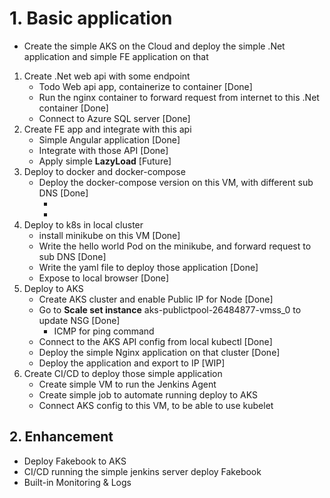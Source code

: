 # 1. Basic application

- Create the simple AKS on the Cloud and deploy the simple .Net application and simple FE application on that

1. Create .Net web api with some endpoint
   - Todo Web api app, containerize to container [Done]
   - Run the nginx container to forward request from internet to this .Net container [Done]
   - Connect to Azure SQL server [Done]
2. Create FE app and integrate with this api
   - Simple Angular application [Done]
   - Integrate with those API [Done]
   - Apply simple **LazyLoad** [Future]
3. Deploy to docker and docker-compose
   - Deploy the docker-compose version on this VM, with different sub DNS [Done]
     - <!-- /production/web/ -->
     - <!-- /development/web/ -->
4. Deploy to k8s in local cluster
   - install minikube on this VM [Done]
   - Write the hello world Pod on the minikube, and forward request to sub DNS [Done]
      <!-- http://my-jenkins-mv.westus.cloudapp.azure.com/mini/test -->
   - Write the yaml file to deploy those application [Done]
   - Expose to local browser [Done]
5. Deploy to AKS
   - Create AKS cluster and enable Public IP for Node [Done]
   - Go to **Scale set instance** aks-publictpool-26484877-vmss_0 to update NSG [Done]
     - ICMP for ping command
   - Connect to the AKS API config from local kubectl [Done]
      <!-- az aks get-credentials --resource-group ask-rg --name aks-cluster --overwrite-existing -->
   - Deploy the simple Nginx application on that cluster [Done]
      <!-- http://40.65.61.199:30036/ -->
   - Deploy the application and export to IP [WIP]
6. Create CI/CD to deploy those simple application
   - Create simple VM to run the Jenkins Agent
   - Create simple job to automate running deploy to AKS
   - Connect AKS config to this VM, to be able to use kubelet

## 2. Enhancement

- Deploy Fakebook to AKS
- CI/CD running the simple jenkins server deploy Fakebook
- Built-in Monitoring & Logs
